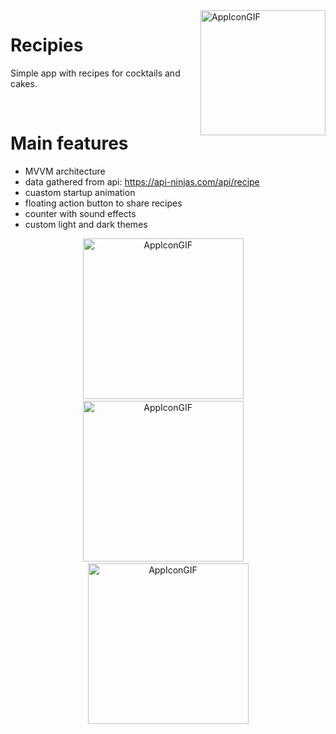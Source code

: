 <img align="right" src="https://user-images.githubusercontent.com/71709842/236698131-a69dc8d6-f72b-47c1-9cbc-e8130dc033a3.png" alt="AppIconGIF" width="200">

# Recipies

Simple app with recipes for cocktails and cakes.

<br>

# Main features
- MVVM architecture
- data gathered from api: https://api-ninjas.com/api/recipe
- cuastom startup animation
- floating action button to share recipes
- counter with sound effects
- custom light and dark themes

<p align="center">
  <img src="https://user-images.githubusercontent.com/71709842/236830703-96aa7565-365d-4d87-a726-0bae90feac34.gif" alt="AppIconGIF" width="257">
  &nbsp;&nbsp;&nbsp;
  <img src="https://user-images.githubusercontent.com/71709842/236698785-542efbd2-d674-49d6-bf6d-098616c6dd5a.gif" alt="AppIconGIF" width="257">
  &nbsp;&nbsp;&nbsp;
  <img src="https://user-images.githubusercontent.com/71709842/236698776-b287304a-7ab1-4daf-bc22-42a1ba4de5d9.gif" alt="AppIconGIF" width="257">
</p>
